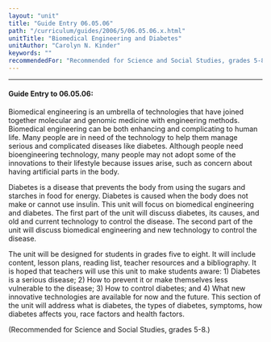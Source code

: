 ```yaml
---
layout: "unit"
title: "Guide Entry 06.05.06"
path: "/curriculum/guides/2006/5/06.05.06.x.html"
unitTitle: "Biomedical Engineering and Diabetes"
unitAuthor: "Carolyn N. Kinder"
keywords: ""
recommendedFor: "Recommended for Science and Social Studies, grades 5-8."
---
```

<body>
<hr/>
 <h4>
  Guide Entry to 06.05.06:
 </h4>
 <p>
  Biomedical engineering is an umbrella of technologies that have joined together molecular and genomic medicine with engineering methods. Biomedical engineering can be both enhancing and complicating to human life. Many people are in need of the technology to help them manage serious and complicated diseases like diabetes. Although people need bioengineering technology, many people may not adopt some of the innovations to their lifestyle because issues arise, such as concern about having artificial parts in the body.
 </p>
<p>
  Diabetes is a disease that prevents the body from using the sugars and starches in food for energy. Diabetes is caused when the body does not make or cannot use insulin. This unit will focus on biomedical engineering and diabetes. The first part of the unit will discuss diabetes, its causes, and old and current technology to control the disease. The second part of the unit will discuss biomedical engineering and new technology to control the disease.
 </p>
<p>
  The unit will be designed for students in grades five to eight. It will include content, lesson plans, reading list, teacher resources and a bibliography. It is hoped that teachers will use this unit to make students aware: 1) Diabetes is a serious disease; 2) How to prevent it or make themselves less vulnerable to the disease; 3) How to control diabetes; and 4) What new innovative technologies are available for now and the future. This section of the unit will address what is diabetes, the types of diabetes, symptoms, how diabetes affects you, race factors and health factors.
 </p>
<p>
  (Recommended for Science and Social Studies, grades 5-8.)
 </p>

</body>